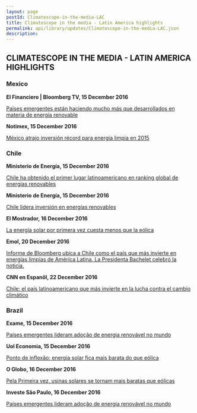 ```yaml
---
layout: page
postId: Climatescope-in-the-media-LAC
title: Climatescope in the media - Latin America highlights
permalink: api/library/updates/Climatescope-in-the-media-LAC.json
description: 
---
```

## CLIMATESCOPE IN THE MEDIA - LATIN AMERICA HIGHLIGHTS

### Mexico

<strong> El Financiero | Bloomberg TV, 15 December 2016</strong>

<a href="https://www.youtube.com/watch?v=ejobZMKMuZk">Países emergentes están haciendo mucho más que desarrollados en materia de energía renovable</a>


<strong> Notimex, 15 December 2016 </strong>

<a href="http://energiaenmexico.notimex.com.mx/nota/282717">México atrajo inversión récord para energía limpia en 2015</a>
 

### Chile

<strong> Ministerio de Energía, 15 December 2016 </strong>

<a href="https://twitter.com/MinEnergia/status/809416465950605312">Chile ha obtenido el primer lugar latinoamericano en ranking global de energías renovables</a>


<strong> Ministerio de Energía, 15 December 2016 </strong>

<a href="http://www.energia.gob.cl/tema-de-interes/chile-lidera-ranking">Chile lidera inversión en energías renovables</a>


<strong> El Mostrador, 16 December 2016 </strong>

<a href="http://www.elmostrador.cl/mercados/2016/12/16/la-energia-solar-por-primera-vez-cuesta-menos-que-la-eolica/">La energía solar por primera vez cuesta menos que la eólica</a>


<strong> Emol, 20 December 2016 </strong>

<a href="http://www.emol.com/noticias/Economia/2016/12/20/836440/Informe-de-Bloomberg-ubica-a-Chile-como-el-pais-que-mas-invierte-en-energias-limpias-de-America-Latina.html">Informe de Bloomberg ubica a Chile como el país que más invierte en energías limpias de América Latina. La Presidenta Bachelet celebró la noticia.</a>


<strong> CNN en Espanõl, 22 December 2016 </strong>

<a href="http://cnnespanol.cnn.com/video/cnnee-chile-lider-latinoamericano-que-mas-invierte-en-la-lucha-contra-el-cambio-cliamatico/#0">Chile: el país latinoamericano que más invierte en la lucha contra el cambio climático</a>

### Brazil

<strong> Exame, 15 December 2016 </strong> 

<a href="http://exame.abril.com.br/economia/paises-emergentes-lideram-adocao-de-energia-renovavel-no-mundo/">Países emergentes lideram adoção de energia renovável no mundo</a>


<strong> Uol Economia, 15 December 2016 </strong>

<a href="http://economia.uol.com.br/noticias/bloomberg/2016/12/15/ponto-de-inflexao-energia-solar-fica-mais-barata-do-que-eolica.htm">Ponto de inflexão: energia solar fica mais barata do que eólica</a>


<strong> O Globo, 16 December 2016 </strong>

<a href="http://oglobo.globo.com/sociedade/sustentabilidade/pela-primeira-vez-usinas-solares-se-tornam-mais-baratas-que-eolicas-20659887">Pela Primeira vez, usinas solares se tornam mais baratas que eólicas</a>


<strong> Investe São Paulo, 16 December 2016 </strong>

<a href="http://www.investe.sp.gov.br/noticia/paises-emergentes-lideram-adocao-de-energia-renovavel-no-mundo/">Países emergentes lideram adoção de energia renovável no mundo</a>
